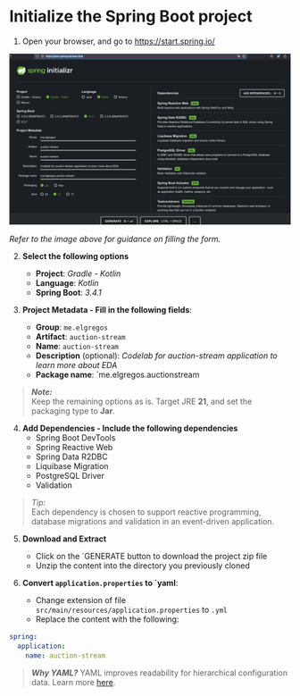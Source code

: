 # Initialize the Spring Boot project

1. Open your browser, and go to https://start.spring.io/

  ![spring-initializr.png](%231%2Fspring-initializr.png)

  *Refer to the image above for guidance on filling the form.*

2. **Select the following options**
   - **Project**:  _Gradle - Kotlin_
   - **Language**:  _Kotlin_
   - **Spring Boot**: _3.4.1_


3. **Project Metadata - Fill in the following fields**:
   - **Group**: `me.elgregos`
   - **Artifact**: `auction-stream`
   - **Name**: `auction-stream`
   - **Description** (optional): _Codelab for auction-stream application to learn more about EDA_
   - **Package name**: `me.elgregos.auctionstream

> **_Note:_**  
> Keep the remaining options as is. Target JRE **21**, and set the packaging type to **Jar**.

4. **Add Dependencies - Include the following dependencies**
   - Spring Boot DevTools
   - Spring Reactive Web
   - Spring Data R2DBC
   - Liquibase Migration
   - PostgreSQL Driver
   - Validation

> _Tip:_   
> Each dependency is chosen to support reactive programming, database migrations and validation in an event-driven application.

5. **Download and Extract**
   - Click on the `GENERATE button to download the project zip file
   - Unzip the content into the directory you previously cloned

6. **Convert `application.properties` to `yaml**:
   - Change extension of file `src/main/resources/application.properties` to `.yml`
   - Replace the content with the following:
```yaml
spring:
  application:
    name: auction-stream
```
> **_Why YAML?_**
> YAML improves readability for hierarchical configuration data. Learn more [here](https://docs.spring.io/spring-boot/docs/current/reference/html/application-properties.html#application-properties).
